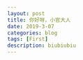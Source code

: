 ```yaml
---
layout: post
title: 你好呀，小官大人
date: 2019-3-07
categories: blog
tags: [First]
description: biubiubiu
---
```



